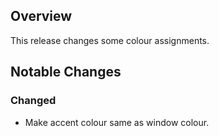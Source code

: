 ## Overview
This release changes some colour assignments.

## Notable Changes
### Changed
- Make accent colour same as window colour.
